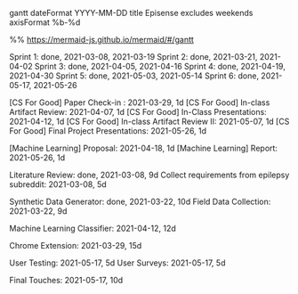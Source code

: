 gantt
dateFormat  YYYY-MM-DD
title Episense
excludes  weekends
axisFormat  %b-%d

%% https://mermaid-js.github.io/mermaid/#/gantt

Sprint 1: done, 2021-03-08, 2021-03-19
Sprint 2: done, 2021-03-21, 2021-04-02
Sprint 3: done, 2021-04-05, 2021-04-16
Sprint 4: done, 2021-04-19, 2021-04-30
Sprint 5: done, 2021-05-03, 2021-05-14
Sprint 6: done, 2021-05-17, 2021-05-26

[CS For Good] Paper Check-in : 2021-03-29, 1d
[CS For Good] In-class Artifact Review: 2021-04-07, 1d
[CS For Good] In-Class Presentations: 2021-04-12, 1d
[CS For Good] In-class Artifact Review II: 2021-05-07, 1d
[CS For Good] Final Project Presentations: 2021-05-26, 1d

[Machine Learning] Proposal: 2021-04-18, 1d
[Machine Learning] Report: 2021-05-26, 1d


Literature Review: done, 2021-03-08, 9d
Collect requirements from epilepsy subreddit: 2021-03-08, 5d

Synthetic Data Generator: done, 2021-03-22, 10d
Field Data Collection: 2021-03-22, 9d

Machine Learning Classifier: 2021-04-12, 12d

Chrome Extension: 2021-03-29, 15d


User Testing: 2021-05-17, 5d
User Surveys: 2021-05-17, 5d

Final Touches: 2021-05-17, 10d
